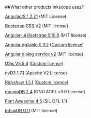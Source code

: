 ##What other products inkscope uses?


[AngularJS 1.2.21](http://angularjs.org/) (MIT License)

[Bootstrap CSS V2](http://getbootstrap.com/) (MIT license)

[Angular-ui Bootstrap 0.10.0](http://angular-ui.github.io/bootstrap/) (MIT license)

[Angular ngTable 0.3.2](https://github.com/esvit/ng-table) ([Custom license](https://raw.githubusercontent.com/esvit/ng-table/master/LICENSE))

[Angular dialog service v2](https://github.com/m-e-conroy/angular-dialog-service) (MIT license)

[D3js V3.5.4](http://d3js.org/) ([Custom license](https://raw.githubusercontent.com/mbostock/d3/master/LICENSE))

[nvD3 1.7.1](http://nvd3.org/) (Apache V2 License)

[Rickshaw 1.5.1](https://github.com/shutterstock/rickshaw) ([Custom licence](https://raw.githubusercontent.com/shutterstock/rickshaw/master/LICENSE))

[mongoDB 2.4](http://www.mongodb.org/) (GNU AGPL v3.0 License)

[Font Awesome 4.5](http://fortawesome.github.io/Font-Awesome/)  (SIL OFL 1.1)

[InfluxDB 0.11](http://www.influxdata.com/) (MIT license)
